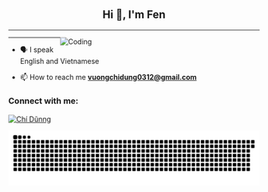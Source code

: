 <h2 align="center">Hi 👋, I'm Fen</h2>
<hr>
<img align="right" alt="Coding" width="400" src="https://images.squarespace-cdn.com/content/v1/5769fc401b631bab1addb2ab/1541580611624-TE64QGKRJG8SWAIUS7NS/ke17ZwdGBToddI8pDm48kPoswlzjSVMM-SxOp7CV59BZw-zPPgdn4jUwVcJE1ZvWQUxwkmyExglNqGp0IvTJZamWLI2zvYWH8K3-s_4yszcp2ryTI0HqTOaaUohrI8PI6FXy8c9PWtBlqAVlUS5izpdcIXDZqDYvprRqZ29Pw0o/coding-freak.gif)">
<hr>

- 🗣 I speak English and Vietnamese

- 📫 How to reach me **vuongchidung0312@gmail.com**

<h3 align="left">Connect with me:</h3>
<p align="left">
<a href="https://www.facebook.com/profile.php?id=100085897812848" target="blank"><img align="center" src="https://raw.githubusercontent.com/rahuldkjain/github-profile-readme-generator/master/src/images/icons/Social/facebook.svg" alt="Chí Dũnng" height="30" width="40" /></a>
</p>


![snake gif](https://raw.githubusercontent.com/TekyaygilFethi/TekyaygilFethi/refs/heads/output/github-contribution-grid-snake.svg)

